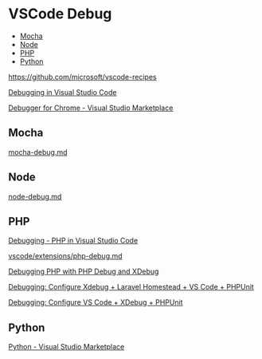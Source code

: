<!-- #vscode-debug -->
<!-- omit in toc -->
# VSCode Debug

- [Mocha](#mocha)
- [Node](#node)
- [PHP](#php)
- [Python](#python)

<https://github.com/microsoft/vscode-recipes>

[Debugging in Visual Studio Code](https://code.visualstudio.com/docs/editor/debugging)

[Debugger for Chrome - Visual Studio Marketplace](https://marketplace.visualstudio.com/items?itemName=msjsdiag.debugger-for-chrome)

## Mocha

[mocha-debug.md](/javascript/node/tools/mocha/mocha-debug.md)

## Node

[node-debug.md](/javascript/node/node-debug.md)

## PHP

[Debugging - PHP in Visual Studio Code](https://code.visualstudio.com/docs/languages/php#_debugging)

[vscode/extensions/php-debug.md](/ide/vscode/extensions/php-debug.md)

[Debugging PHP with PHP Debug and XDebug](https://github.com/Microsoft/vscode-recipes/tree/master/PHP)

[Debugging: Configure Xdebug + Laravel Homestead + VS Code + PHPUnit](https://tighten.co/blog/debugging-configure-xdebug-and-laravel-homestead-and-vs-code-and-phpunit/)

[Debugging: Configure VS Code + XDebug + PHPUnit](https://tighten.co/blog/configure-vscode-to-debug-phpunit-tests-with-xdebug/)

## Python

[Python - Visual Studio Marketplace](https://marketplace.visualstudio.com/items?itemName=ms-python.python)
